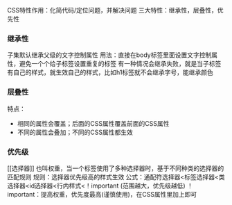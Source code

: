 CSS特性作用：化简代码/定位问题，并解决问题
三大特性：继承性，层叠性，优先性
### 继承性
子集默认继承父级的文字控制属性
用法：直接在body标签里面设置文字控制属性，避免一个个给子标签设置重复的标签
有一种情况会继承失败，就是当子标签有自己的样式，就生效自己的样式，比如h1标签就不会继承字号，能继承颜色
### 层叠性
特点：
- 相同的属性会覆盖；后面的CSS属性覆盖前面的CSS属性
- 不同的属性会叠加；不同的CSS属性都生效

### 优先级
[[选择器]]
也叫权重，当一个标签使用了多种选择器时，基于不同种类的选择器的匹配规则
规则：选择器优先级高的样式生效
公式：通配符选择器<标签选择器<类选择器<id选择器<行内样式<！important
(范围越大，优先级越低)
！important：提高权重，优先度最高(谨慎使用)，在CSS属性里加上即可
